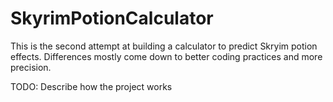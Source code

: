 # SkyrimPotionCalculator

This is the second attempt at building a calculator to predict Skryim potion effects. Differences mostly come down to better coding practices and more precision.

TODO: Describe how the project works
